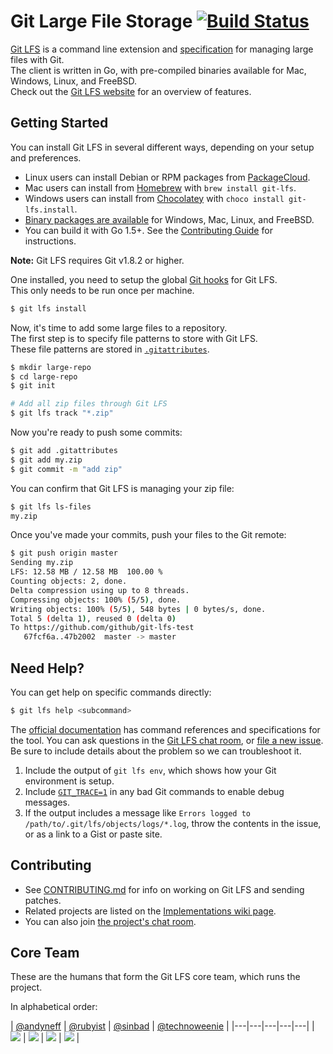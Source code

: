 # Git Large File Storage [![Build Status](https://travis-ci.org/github/git-lfs.svg?branch=master)](https://travis-ci.org/github/git-lfs)

[Git LFS][page] is a command line extension and [specification][specification] for
managing large files with Git.   
The client is written in Go, with pre-compiled
binaries available for Mac, Windows, Linux, and FreeBSD.   
Check out the [Git LFS website][page] for an overview of features.

## Getting Started

You can install Git LFS in several different ways, depending on your setup and
preferences.

* Linux users can install Debian or RPM packages from [PackageCloud][PackageCloud].
* Mac users can install from [Homebrew][Homebrew] with `brew install git-lfs`.
* Windows users can install from [Chocolatey][Chocolatey] with `choco install git-lfs.install`.
* [Binary packages are available][rel] for Windows, Mac, Linux, and FreeBSD.
* You can build it with Go 1.5+. See the [Contributing Guide][contributing] for instructions.


**Note:** Git LFS requires Git v1.8.2 or higher.

One installed, you need to setup the global [Git hooks][hooks] for Git LFS.   
This only needs to be run once per machine.

```bash
$ git lfs install
```

Now, it's time to add some large files to a repository.   
The first step is to
specify file patterns to store with Git LFS.   
These file patterns are stored in [`.gitattributes`][gitattributes].

```bash
$ mkdir large-repo
$ cd large-repo
$ git init

# Add all zip files through Git LFS
$ git lfs track "*.zip"
```

Now you're ready to push some commits:

```bash
$ git add .gitattributes
$ git add my.zip
$ git commit -m "add zip"
```

You can confirm that Git LFS is managing your zip file:

```bash
$ git lfs ls-files
my.zip
```

Once you've made your commits, push your files to the Git remote:

```bash
$ git push origin master
Sending my.zip
LFS: 12.58 MB / 12.58 MB  100.00 %
Counting objects: 2, done.
Delta compression using up to 8 threads.
Compressing objects: 100% (5/5), done.
Writing objects: 100% (5/5), 548 bytes | 0 bytes/s, done.
Total 5 (delta 1), reused 0 (delta 0)
To https://github.com/github/git-lfs-test
   67fcf6a..47b2002  master -> master
```

## Need Help?

You can get help on specific commands directly:

```bash
$ git lfs help <subcommand>
```

The [official documentation][docs] has command references and specifications for
the tool. You can ask questions in the [Git LFS chat room][chat], or [file a new
issue][ish].   
Be sure to include details about the problem so we can
troubleshoot it.

1. Include the output of `git lfs env`, which shows how your Git environment
is setup.
2. Include [`GIT_TRACE=1`][git_trace] in any bad Git commands to enable debug messages.
3. If the output includes a message like `Errors logged to /path/to/.git/lfs/objects/logs/*.log`,
throw the contents in the issue, or as a link to a Gist or paste site.

## Contributing

- See [CONTRIBUTING.md][contributing] for info on working on Git LFS and sending patches. 
- Related projects are listed on the [Implementations wiki page][impl]. 
- You can also join [the project's chat room][chat].


## Core Team

These are the humans that form the Git LFS core team, which runs the project.

In alphabetical order:

| [@andyneff](https://github.com/andyneff) | [@rubyist](https://github.com/rubyist) | [@sinbad](https://github.com/sinbad) | [@technoweenie](https://github.com/technoweenie) |
|---|---|---|---|---|
| [![](https://avatars1.githubusercontent.com/u/7596961?v=3&s=100)](https://github.com/andyneff) | [![](https://avatars1.githubusercontent.com/u/143?v=3&s=100)](https://github.com/rubyist) | [![](https://avatars1.githubusercontent.com/u/142735?v=3&s=100)](https://github.com/sinbad) | [![](https://avatars3.githubusercontent.com/u/21?v=3&s=100)](https://github.com/technoweenie) |


<!-- README links: -->
[docs]:docs
[specification]:docs/spec.md
[contributing]:CONTRIBUTING.md
[page]:https://git-lfs.github.com/
[chat]:https://gitter.im/github/git-lfs
[Chocolatey]:https://chocolatey.org/
[ish]:https://github.com/github/git-lfs/issues
[Homebrew]:https://github.com/Homebrew/homebrew
[rel]:https://github.com/github/git-lfs/releases
[gitattributes]:https://git-scm.com/docs/gitattributes
[impl]:https://github.com/github/git-lfs/wiki/Implementations
[PackageCloud]:https://packagecloud.io/github/git-lfs/install
[hooks]:https://git-scm.com/book/en/v2/Customizing-Git-Git-Hooks
[git_trace]:https://git-scm.com/book/en/v2/Git-Internals-Environment-Variables#Debugging
